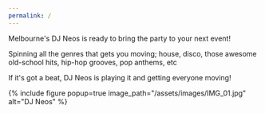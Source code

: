 ```yaml
---
permalink: /
---
```


Melbourne's DJ Neos is ready to bring the party to your next event!

Spinning all the genres that gets you moving; house, disco, those awesome old-school hits, hip-hop grooves, pop anthems, etc

If it's got a beat, DJ Neos is playing it and getting everyone moving!

{% include figure popup=true image_path="/assets/images/IMG_01.jpg" alt="DJ Neos" %}

